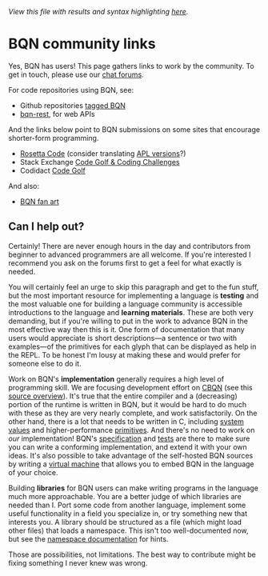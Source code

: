 *View this file with results and syntax highlighting [here](https://mlochbaum.github.io/BQN/community/index.html).*

# BQN community links

Yes, BQN has users! This page gathers links to work by the community. To get in touch, please use our [chat forums](forums.md).

For code repositories using BQN, see:

- Github repositories [tagged BQN](https://github.com/topics/bqn)
- [bqn-rest](https://codeberg.org/ndrogers/bqn-rest), for web APIs

And the links below point to BQN submissions on some sites that encourage shorter-form programming.

- [Rosetta Code](https://rosettacode.org/wiki/Category:BQN) (consider translating [APL versions](https://rosettacode.org/wiki/Category:APL)?)
- Stack Exchange [Code Golf & Coding Challenges](https://codegolf.stackexchange.com/search?tab=newest&q=BQN)
- Codidact [Code Golf](https://codegolf.codidact.com/posts/search?utf8=%E2%9C%93&search=BQN&sort=age)

And also:

- [BQN fan art](fanart.md)

## Can I help out?

Certainly! There are never enough hours in the day and contributors from beginner to advanced programmers are all welcome. If you're interested I recommend you ask on the forums first to get a feel for what exactly is needed.

You will certainly feel an urge to skip this paragraph and get to the fun stuff, but the most important resource for implementing a language is **testing** and the most valuable one for building a language community is accessible introductions to the language and **learning materials**. These are both very demanding, but if you're willing to put in the work to advance BQN in the most effective way then this is it. One form of documentation that many users would appreciate is short descriptions—a sentence or two with examples—of the primitives for each glyph that can be displayed as help in the REPL. To be honest I'm lousy at making these and would prefer for someone else to do it.

Work on BQN's **implementation** generally requires a high level of programming skill. We are focusing development effort on [CBQN](https://github.com/dzaima/CBQN) (see this [source overview](https://github.com/dzaima/CBQN/blob/master/src/README.md)). It's true that the entire compiler and a (decreasing) portion of the runtime is written in BQN, but it would be hard to do much with these as they are very nearly complete, and work satisfactorily. On the other hand, there is a lot that needs to be written in C, including [system values](spec/system.md) and higher-performance [primitives](implementation/primitive/README.md). And there's no need to work on *our* implementation! BQN's [specification](spec/README.md) and [tests](test/README.txt) are there to make sure you can write a conforming implementation, and extend it with your own ideas. It's also possible to take advantage of the self-hosted BQN sources by writing a [virtual machine](implementation/vm.md) that allows you to embed BQN in the language of your choice.

Building **libraries** for BQN users can make writing programs in the language much more approachable. You are a better judge of which libraries are needed than I. Port some code from another language, implement some useful functionality in a field you specialize in, or try something new that interests you. A library should be structured as a file (which might load other files) that loads a namespace. This isn't too well-documented now, but see the [namespace documentation](doc/namespace.md) for hints.

Those are possibilities, not limitations. The best way to contribute might be fixing something I never knew was wrong.
